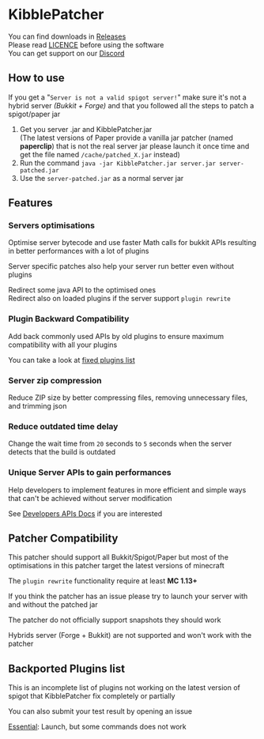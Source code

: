 # KibblePatcher

You can find downloads in [Releases](https://github.com/KibbleLands/KibblePatcher/releases)  
Please read [LICENCE](https://github.com/Fox2Code/Repacker/blob/master/LICENSE) before using the software  
You can get support on our [Discord](https://discord.gg/qgk4Saq)

## How to use

If you get a "`Server is not a valid spigot server!`" make sure it's not a hybrid server 
*(Bukkit + Forge)* and that you followed all the steps to patch a spigot/paper jar

1. Get you server .jar and KibblePatcher.jar  
(The latest versions of Paper provide a vanilla jar patcher (named **paperclip**) 
that is not the real server jar  please launch it once time and get the 
file named `/cache/patched_X.jar` instead)
2. Run the command `java -jar KibblePatcher.jar server.jar server-patched.jar`
3. Use the `server-patched.jar` as a normal server jar

## Features

### Servers optimisations

Optimise server bytecode and use faster Math calls for bukkit APIs resulting in better performances with a lot of plugins

Server specific patches also help your server run better even without plugins

Redirect some java API to the optimised ones  
Redirect also on loaded plugins if the server support `plugin rewrite`

### Plugin Backward Compatibility

Add back commonly used APIs by old plugins to ensure maximum compatibility with all your plugins

You can take a look at [fixed plugins list](#fixed-plugins-list)

### Server zip compression

Reduce ZIP size by better compressing files, removing unnecessary files, and trimming json

### Reduce outdated time delay

Change the wait time from `20` seconds to `5` seconds when the server detects that the build is outdated

### Unique Server APIs to gain performances

Help developers to implement features in more efficient and simple
ways that can't be achieved without server modification

See [Developers APIs Docs](docs/README.md) if you are interested

## Patcher Compatibility

This patcher should support all Bukkit/Spigot/Paper but most of the optimisations in this patcher target the latest versions of minecraft

The `plugin rewrite` functionality require at least **MC 1.13+**

If you think the patcher has an issue please try to launch your server with and without the patched jar 

The patcher do not officially support snapshots they should work

Hybrids server (Forge + Bukkit) are not supported and won't work with the patcher

## Backported Plugins list

This is an incomplete list of plugins not working on the
latest version of spigot that KibblePatcher fix completely or partially

You can also submit your test result by opening an issue

[Essential](https://dev.bukkit.org/projects/essentials): 
Launch, but some commands does not work  

